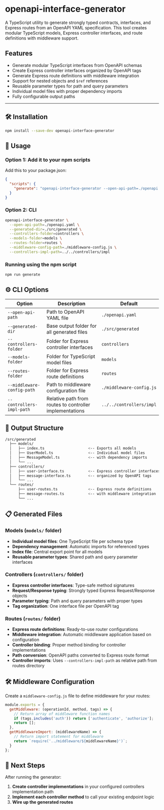 # openapi-interface-generator

A TypeScript utility to generate strongly typed contracts, interfaces, and Express routes from an OpenAPI YAML specification. This tool creates modular TypeScript models, Express controller interfaces, and route definitions with middleware support.

## Features

- Generate modular TypeScript interfaces from OpenAPI schemas
- Create Express controller interfaces organized by OpenAPI tags
- Generate Express route definitions with middleware integration
- Support for nested objects and `$ref` references
- Reusable parameter types for path and query parameters
- Individual model files with proper dependency imports
- Fully configurable output paths

---

## 🛠 Installation

```bash
npm install --save-dev openapi-interface-generator
```

## 🚀 Usage

### Option 1: Add it to your npm scripts

Add this to your package.json:

```json
{
  "scripts": {
    "generate": "openapi-interface-generator --open-api-path=./openapi.yaml --generated-dir=./src/generated"
  }
}
```

### Option 2: CLI

```bash
openapi-interface-generator \
  --open-api-path=./openapi.yaml \
  --generated-dir=./src/generated \
  --controllers-folder=controllers \
  --models-folder=models \
  --routes-folder=routes \
  --middleware-config-path=./middleware-config.js \
  --controllers-impl-path=../../controllers/impl
```

### Running using the npm script
```bash
npm run generate
```

## ⚙ CLI Options

| Option                     | Description                                | Default                    |
|----------------------------|--------------------------------------------|----------------------------|
| `--open-api-path`          | Path to OpenAPI YAML file                 | `./openapi.yaml`           |
| `--generated-dir`          | Base output folder for all generated files| `./src/generated`          |
| `--controllers-folder`     | Folder for Express controller interfaces  | `controllers`              |
| `--models-folder`          | Folder for TypeScript model files         | `models`                   |
| `--routes-folder`          | Folder for Express route definitions      | `routes`                   |
| `--middleware-config-path` | Path to middleware configuration file     | `./middleware-config.js`   |
| `--controllers-impl-path`  | Relative path from routes to controller implementations | `../../controllers/impl`   |

## 📂 Output Structure

```bash
/src/generated
  ├── models/
  │   ├── index.ts                    <-- Exports all models
  │   ├── UserModel.ts                <-- Individual model files
  │   ├── MessageModel.ts             <-- with dependency imports
  │   └── ...
  ├── controllers/
  │   ├── user-interface.ts           <-- Express controller interfaces
  │   ├── message-interface.ts        <-- organized by OpenAPI tags
  │   └── ...
  └── routes/
      ├── user-routes.ts              <-- Express route definitions
      ├── message-routes.ts           <-- with middleware integration
      └── ...
```

## 📋 Generated Files

### Models (`models/` folder)
- **Individual model files**: One TypeScript file per schema type
- **Dependency management**: Automatic imports for referenced types
- **Index file**: Central export point for all models
- **Reusable parameter types**: Shared path and query parameter interfaces

### Controllers (`controllers/` folder)
- **Express controller interfaces**: Type-safe method signatures
- **Request/Response typing**: Strongly typed Express Request/Response objects
- **Parameter typing**: Path and query parameters with proper types
- **Tag organization**: One interface file per OpenAPI tag

### Routes (`routes/` folder)
- **Express route definitions**: Ready-to-use router configurations
- **Middleware integration**: Automatic middleware application based on configuration
- **Controller binding**: Proper method binding for controller implementations
- **Path conversion**: OpenAPI paths converted to Express route format
- **Controller imports**: Uses `--controllers-impl-path` as relative path from routes directory

## 🛠 Middleware Configuration

Create a `middleware-config.js` file to define middleware for your routes:

```javascript
module.exports = {
  getMiddleware: (operationId, method, tags) => {
    // Return array of middleware function names
    if (tags.includes('auth')) return ['authenticate', 'authorize'];
    return [];
  },
  getMiddlewareImport: (middlewareName) => {
    // Return import statement for middleware
    return `require('../middleware/${middlewareName}')`;
  }
};
```

## 🚀 Next Steps

After running the generator:

1. **Create controller implementations** in your configured controllers implementation path
2. **Implement each controller method** to call your existing endpoint logic  
3. **Wire up the generated routes** 
